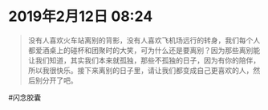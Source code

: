 <!--
 * @Author: 柯军
 * @Date: 2019-08-14 13:00:50
 * @Description: 
 -->
# 2019年2月12日 08:24
> 没有人喜欢火车站离别的背影，没有人喜欢飞机场远行的转身，我们每个人都爱酒桌上的碰杯和团聚时的大笑，可为什么还是要离别？因为那些离别能让我们知道，其实我们本来就孤独，那些不孤独的日子，因为有你的陪伴，所以我很快乐。接下来离别的日子里，请让我们都变成自己更喜欢的人，然后别分开了吧。

#闪念胶囊

